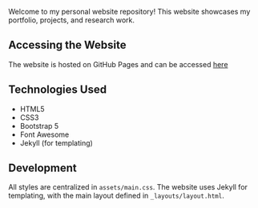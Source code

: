 Welcome to my personal website repository! This website showcases my portfolio, projects, and research work.

## Accessing the Website

The website is hosted on GitHub Pages and can be accessed [here](https://lyxxx2003.github.io/yuxin-li.github.io)

## Technologies Used
- HTML5
- CSS3
- Bootstrap 5
- Font Awesome
- Jekyll (for templating)

## Development
All styles are centralized in `assets/main.css`. The website uses Jekyll for templating, with the main layout defined in `_layouts/layout.html`. 

